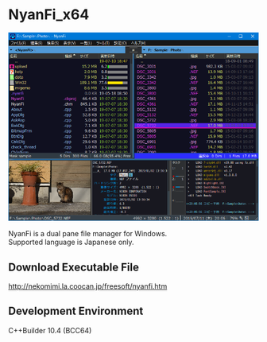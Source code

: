 # NyanFi_x64

![Screenshot](screenshot.png)

NyanFi is a dual pane file manager for Windows.  
Supported language is Japanese only.  

## Download Executable File
http://nekomimi.la.coocan.jp/freesoft/nyanfi.htm  

## Development Environment
C++Builder 10.4 (BCC64)
